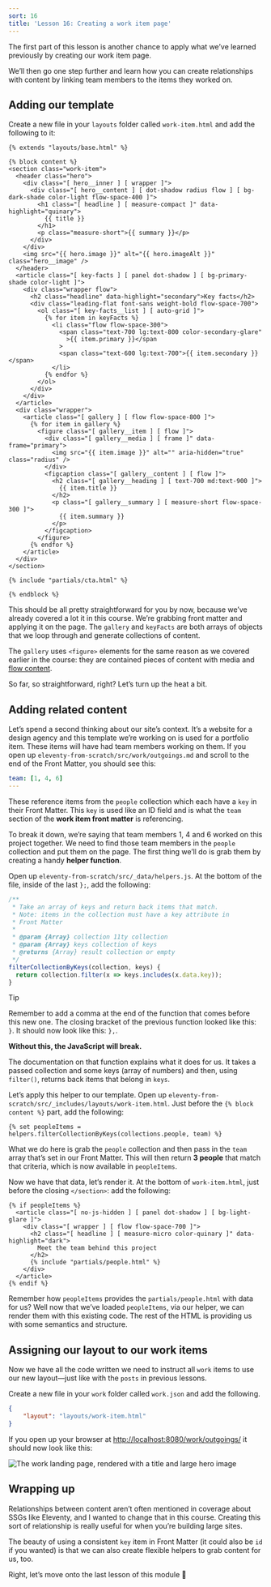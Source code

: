 ```yaml
---
sort: 16
title: 'Lesson 16: Creating a work item page'
---
```


The first part of this lesson is another chance to apply what we’ve learned previously by creating our work item page.

We’ll then go one step further and learn how you can create relationships with content by linking team members to the items they worked on.

## Adding our template

Create a new file in your `layouts` folder called `work-item.html` and add the following to it:

<!-- prettier-ignore -->
```njk
{% extends "layouts/base.html" %}  

{% block content %}
<section class="work-item">
  <header class="hero">
    <div class="[ hero__inner ] [ wrapper ]">
      <div class="[ hero__content ] [ dot-shadow radius flow ] [ bg-dark-shade color-light flow-space-400 ]">
        <h1 class="[ headline ] [ measure-compact ]" data-highlight="quinary">
          {{ title }}
        </h1>
        <p class="measure-short">{{ summary }}</p>
      </div>
    </div>
    <img src="{{ hero.image }}" alt="{{ hero.imageAlt }}" class="hero__image" />
  </header>
  <article class="[ key-facts ] [ panel dot-shadow ] [ bg-primary-shade color-light ]">
    <div class="wrapper flow">
      <h2 class="headline" data-highlight="secondary">Key facts</h2>
      <div class="leading-flat font-sans weight-bold flow-space-700">
        <ol class="[ key-facts__list ] [ auto-grid ]">
          {% for item in keyFacts %}
            <li class="flow flow-space-300">
              <span class="text-700 lg:text-800 color-secondary-glare"
                >{{ item.primary }}</span
              >
              <span class="text-600 lg:text-700">{{ item.secondary }}</span>
            </li>
          {% endfor %}
        </ol>
      </div>
    </div>
  </article>
  <div class="wrapper">
    <article class="[ gallery ] [ flow flow-space-800 ]">
      {% for item in gallery %}
        <figure class="[ gallery__item ] [ flow ]">
          <div class="[ gallery__media ] [ frame ]" data-frame="primary">
            <img src="{{ item.image }}" alt="" aria-hidden="true" class="radius" />
          </div>
          <figcaption class="[ gallery__content ] [ flow ]">
            <h2 class="[ gallery__heading ] [ text-700 md:text-900 ]">
              {{ item.title }}
            </h2>
            <p class="[ gallery__summary ] [ measure-short flow-space-300 ]">
              {{ item.summary }}
            </p>
          </figcaption>
        </figure>
      {% endfor %}
    </article>
  </div>
</section>

{% include "partials/cta.html" %} 

{% endblock %}
```

This should be all pretty straightforward for you by now, because we’ve already covered a lot it in this course. We’re grabbing front matter and applying it on the page. The `gallery` and `keyFacts` are both arrays of objects that we loop through and generate collections of content.

The `gallery` uses `<figure>` elements for the same reason as we covered earlier in the course: they are contained pieces of content with media and [flow content](https://developer.mozilla.org/en-US/docs/Web/Guide/HTML/Content_categories#Flow_content).

So far, so straightforward, right? Let’s turn up the heat a bit.

## Adding related content

Let’s spend a second thinking about our site’s context. It’s a website for a design agency and this template we’re working on is used for a portfolio item. These items will have had team members working on them. If you open up `eleventy-from-scratch/src/work/outgoings.md` and scroll to the end of the Front Matter, you should see this:

```yaml
team: [1, 4, 6]
---
```

These reference items from the `people` collection which each have a `key` in their Front Matter. This `key` is used like an ID field and is what the `team` section of the **work item front matter** is referencing.

To break it down, we’re saying that team members 1, 4 and 6 worked on this project together. We need to find those team members in the `people` collection and put them on the page. The first thing we’ll do is grab them by creating a handy **helper function**.

Open up `eleventy-from-scratch/src/_data/helpers.js`. At the bottom of the file, inside of the last `};`, add the following:

```js
/**
 * Take an array of keys and return back items that match.
 * Note: items in the collection must have a key attribute in
 * Front Matter
 *
 * @param {Array} collection 11ty collection
 * @param {Array} keys collection of keys
 * @returns {Array} result collection or empty
 */
filterCollectionByKeys(collection, keys) {
  return collection.filter(x => keys.includes(x.data.key));
}
```

> [!TIP]
> Remember to add a comma at the end of the function that comes before this new one. The closing bracket of the previous function looked like this: `}`. It should now look like this: `},`.
>
> **Without this, the JavaScript will break.**

The documentation on that function explains what it does for us. It takes a passed collection and some keys (array of numbers) and then, using `filter()`, returns back items that belong in `keys`.

Let’s apply this helper to our template. Open up `eleventy-from-scratch/src/_includes/layouts/work-item.html`. Just before the `{% block content %}` part, add the following:

```njk
{% set peopleItems = helpers.filterCollectionByKeys(collections.people, team) %}
```

What we do here is grab the `people` collection and then pass in the `team` array that’s set in our Front Matter. This will then return **3 people** that match that criteria, which is now available in `peopleItems`.

Now we have that data, let’s render it. At the bottom of `work-item.html`, just before the closing `</section>`: add the following:

<!-- prettier-ignore -->
```njk
{% if peopleItems %}
  <article class="[ no-js-hidden ] [ panel dot-shadow ] [ bg-light-glare ]">
    <div class="[ wrapper ] [ flow flow-space-700 ]">
      <h2 class="[ headline ] [ measure-micro color-quinary ]" data-highlight="dark">
        Meet the team behind this project
      </h2>
      {% include "partials/people.html" %}
    </div>
  </article>
{% endif %}
```

Remember how `peopleItems` provides the `partials/people.html` with data for us? Well now that we’ve loaded `peopleItems`, via our helper, we can render them with this existing code. The rest of the HTML is providing us with some semantics and structure.

## Assigning our layout to our work items

Now we have all the code written we need to instruct all `work` items to use our new layout—just like with the `posts` in previous lessons.

Create a new file in your `work` folder called `work.json` and add the following.

```json
{
	"layout": "layouts/work-item.html"
}
```

If you open up your browser at <http://localhost:8080/work/outgoings/> it should now look like this:

![The work landing page, rendered with a title and large hero image](/images/ss-work-item.jpg)

## Wrapping up

Relationships between content aren’t often mentioned in coverage about SSGs like Eleventy, and I wanted to change that in this course. Creating this sort of relationship is really useful for when you’re building large sites.

The beauty of using a consistent `key` item in Front Matter (it could also be `id` if you wanted) is that we can also create flexible helpers to grab content for us, too.

Right, let’s move onto the last lesson of this module 🎉
